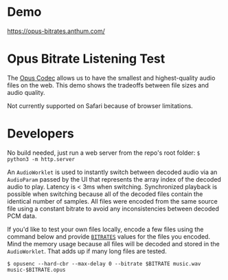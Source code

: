 # Demo

https://opus-bitrates.anthum.com/

# Opus Bitrate Listening Test

The [Opus Codec](https://opus-codec.org/) allows us to have the smallest and highest-quality audio files on the web.  This demo shows the tradeoffs between file sizes and audio quality.

Not currently supported on Safari because of browser limitations.

# Developers

No build needed, just run a web server from the repo's root folder: `$ python3 -m http.server`

An `AudioWorklet` is used to instantly switch between decoded audio via an `AudioParam` passed by the UI that represents the array index of the decoded audio to play.  Latency is < 3ms when switching.  Synchronized playback is possible when switching because all of the decoded files contain the identical number of samples.  All files were encoded from the same source file using a constant bitrate to avoid any inconsistencies between decoded PCM data.

If you'd like to test your own files locally, encode a few files using the command below and provide [`BITRATES`](https://github.com/AnthumChris/opus-bitrates/blob/ad8f7f972e4660f13dbf431ae8b2c7964d9bd9e5/js/index.js#L1) values for the files you encoded.  Mind the memory usage because all files will be decoded and stored in the `AudioWorklet`.  That adds up if many long files are tested.
```
$ opusenc --hard-cbr --max-delay 0 --bitrate $BITRATE music.wav music-$BITRATE.opus
```
